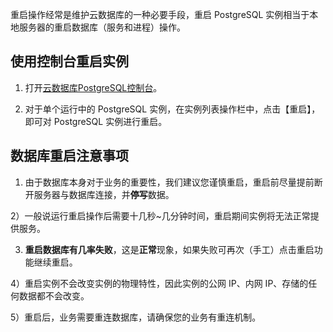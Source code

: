 重启操作经常是维护云数据库的一种必要手段，重启 PostgreSQL 实例相当于本地服务器的重启数据库（服务和进程）操作。

## 使用控制台重启实例

1) 打开[云数据库PostgreSQL控制台](https://console.qcloud.com/pgsql)。

2) 对于单个运行中的 PostgreSQL 实例，在实例列表操作栏中，点击【重启】，即可对 PostgreSQL 实例进行重启。

## 数据库重启注意事项

1) 由于数据库本身对于业务的重要性，我们建议您谨慎重启，重启前尽量提前断开服务器与数据库连接，并**停写**数据。

2）一般说运行重启操作后需要十几秒~几分钟时间，重启期间实例将无法正常提供服务。

3) **重启数据库有几率失败**，这是**正常**现象，如果失败可再次（手工）点击重启功能继续重启。

4）重启实例不会改变实例的物理特性，因此实例的公网 IP、内网 IP、存储的任何数据都不会改变。

5）重启后，业务需要重连数据库，请确保您的业务有重连机制。

